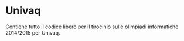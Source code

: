 Univaq
======

Contiene tutto il codice libero per il tirocinio sulle olimpiadi informatiche 2014/2015 per Univaq.
